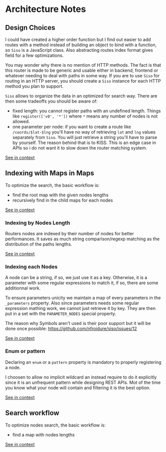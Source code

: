 <!--
# This file is automatically generated by the `jsarch`
# module. Do not change it elsewhere, changes would
# be overriden.
-->
# Architecture Notes



## Design Choices

I could have created a higher order function but I find
 out easier to add routes with a method instead of
 building an object to bind with a function, so `Siso` is
 a JavaScript class. Also abstracting routes index format
 gives field for a few optimizations.

You may wonder why there is no mention of HTTP methods.
 The fact is that this router is made to be generic and
 usable either in backend, frontend or whatever needing
 to deal with paths in some way. If you are to use `Siso`
 for routing in an HTTP server, you should create a `Siso`
 instance for each HTTP method you plan to support.

 `Siso` allows to organize the data in an optimized for
 search way. There are then some tradeoffs you should be
 aware of:

* fixed length: you cannot register paths with an
 undefined length. Things like `register(['v0', '*'])`
 where `*` means any number of nodes is not allowed.
* one parameter per node: if you want to create a route
 like `/coords/$lat-$lng` you'll have no way of retrieving
`lat` and `lng` values separately from `Siso`. You will just
 retrieve a string you'll have to parse by yourself. The
 reason behind that is to KISS. This is an edge case in APIs
 so i do not want it to slow down the router matching system.

[See in context](./src/index.js#L14-L43)



## Indexing with Maps in Maps

To optimize the search, the basic workflow is:
- find the root map with the given nodes lengths
- recursively find in the child maps for each nodes

[See in context](./src/index.js#L82-L87)



### Indexing by Nodes Length

Routers nodes are indexed by their number of nodes
 for better performances. It saves as much string
 comparison/regexp matching as the distribution of the
 paths lengths.

[See in context](./src/index.js#L95-L101)



### Indexing each Nodes

A node can be a string, if so, we just use it as a key.
 Otherwise, it is a parameter with some regular expressions
 to match it, if so, there are some additionnal work.

To ensure parameters unicity we maintain a map of every
 parameters in the `_parameters` property. Also since
 parameters needs some regular expression mathing work,
 we cannot just retrieve it by key. They are then put in
 a set with the `PARAMETER_NODES` special property.

The reason why Symbols aren't used is their poor support
 but it will be done once possible:
 https://github.com/nfroidure/siso/issues/12

[See in context](./src/index.js#L110-L126)



### Enum or pattern

Declaring an `enum` or a `pattern` property is mandatory
 to properly registering a node.

I choosen to allow no implicit wildcard an instead require
 to do it explicitly since it is an unfrequent pattern
 while designing REST APIs. Mot of the time you know what
 your node will contain and filtering it is the best option.

[See in context](./src/index.js#L165-L174)



## Search workflow

To optimize nodes search, the basic workflow is:
- find a map with nodes lengths

[See in context](./src/index.js#L233-L238)

